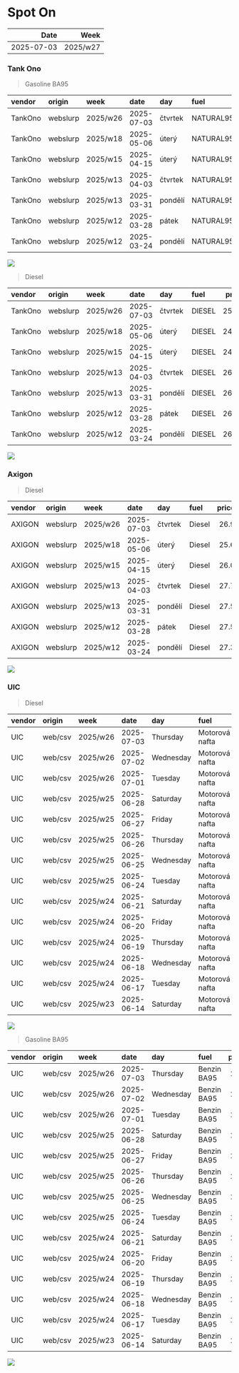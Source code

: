 Spot On
================

|       Date |     Week |
|-----------:|---------:|
| 2025-07-03 | 2025/w27 |

### Tank Ono

> Gasoline BA95

| vendor  | origin   | week     | date       | day     | fuel      | price | PriceVAT |
|:--------|:---------|:---------|:-----------|:--------|:----------|------:|---------:|
| TankOno | webslurp | 2025/w26 | 2025-07-03 | čtvrtek | NATURAL95 | 26.86 |     32.5 |
| TankOno | webslurp | 2025/w18 | 2025-05-06 | úterý   | NATURAL95 | 26.36 |     31.9 |
| TankOno | webslurp | 2025/w15 | 2025-04-15 | úterý   | NATURAL95 | 26.36 |     31.9 |
| TankOno | webslurp | 2025/w13 | 2025-04-03 | čtvrtek | NATURAL95 | 27.19 |     32.9 |
| TankOno | webslurp | 2025/w13 | 2025-03-31 | pondělí | NATURAL95 | 27.19 |     32.9 |
| TankOno | webslurp | 2025/w12 | 2025-03-28 | pátek   | NATURAL95 | 26.86 |     32.5 |
| TankOno | webslurp | 2025/w12 | 2025-03-24 | pondělí | NATURAL95 | 26.86 |     32.5 |

<img src="SpotOn_files/figure-gfm/tono-ba95-1.png" style="display: block; margin: auto auto auto 0;" />

> Diesel

| vendor  | origin   | week     | date       | day     | fuel   | price | PriceVAT |
|:--------|:---------|:---------|:-----------|:--------|:-------|------:|---------:|
| TankOno | webslurp | 2025/w26 | 2025-07-03 | čtvrtek | DIESEL | 25.54 |     30.9 |
| TankOno | webslurp | 2025/w18 | 2025-05-06 | úterý   | DIESEL | 24.71 |     29.9 |
| TankOno | webslurp | 2025/w15 | 2025-04-15 | úterý   | DIESEL | 24.71 |     29.9 |
| TankOno | webslurp | 2025/w13 | 2025-04-03 | čtvrtek | DIESEL | 26.36 |     31.9 |
| TankOno | webslurp | 2025/w13 | 2025-03-31 | pondělí | DIESEL | 26.36 |     31.9 |
| TankOno | webslurp | 2025/w12 | 2025-03-28 | pátek   | DIESEL | 26.36 |     31.9 |
| TankOno | webslurp | 2025/w12 | 2025-03-24 | pondělí | DIESEL | 26.36 |     31.9 |

<img src="SpotOn_files/figure-gfm/tono-diesel-1.png" style="display: block; margin: auto auto auto 0;" />

### Axigon

> Diesel

| vendor | origin   | week     | date       | day     | fuel   | price | PriceVAT |
|:-------|:---------|:---------|:-----------|:--------|:-------|------:|---------:|
| AXIGON | webslurp | 2025/w26 | 2025-07-03 | čtvrtek | Diesel |  26.9 |     32.6 |
| AXIGON | webslurp | 2025/w18 | 2025-05-06 | úterý   | Diesel |  25.6 |     31.0 |
| AXIGON | webslurp | 2025/w15 | 2025-04-15 | úterý   | Diesel |  26.0 |     31.5 |
| AXIGON | webslurp | 2025/w13 | 2025-04-03 | čtvrtek | Diesel |  27.7 |     33.5 |
| AXIGON | webslurp | 2025/w13 | 2025-03-31 | pondělí | Diesel |  27.5 |     33.3 |
| AXIGON | webslurp | 2025/w12 | 2025-03-28 | pátek   | Diesel |  27.5 |     33.3 |
| AXIGON | webslurp | 2025/w12 | 2025-03-24 | pondělí | Diesel |  27.3 |     33.0 |

<img src="SpotOn_files/figure-gfm/axigon-diesel-1.png" style="display: block; margin: auto auto auto 0;" />

### UIC

> Diesel

| vendor | origin  | week     | date       | day       | fuel           | price | priceVAT |
|:-------|:--------|:---------|:-----------|:----------|:---------------|------:|---------:|
| UIC    | web/csv | 2025/w26 | 2025-07-03 | Thursday  | Motorová nafta |  25.6 |     31.0 |
| UIC    | web/csv | 2025/w26 | 2025-07-02 | Wednesday | Motorová nafta |  25.4 |     30.7 |
| UIC    | web/csv | 2025/w26 | 2025-07-01 | Tuesday   | Motorová nafta |  25.3 |     30.6 |
| UIC    | web/csv | 2025/w25 | 2025-06-28 | Saturday  | Motorová nafta |  25.3 |     30.6 |
| UIC    | web/csv | 2025/w25 | 2025-06-27 | Friday    | Motorová nafta |  25.5 |     30.9 |
| UIC    | web/csv | 2025/w25 | 2025-06-26 | Thursday  | Motorová nafta |  25.3 |     30.6 |
| UIC    | web/csv | 2025/w25 | 2025-06-25 | Wednesday | Motorová nafta |  26.3 |     31.8 |
| UIC    | web/csv | 2025/w25 | 2025-06-24 | Tuesday   | Motorová nafta |  26.7 |     32.3 |
| UIC    | web/csv | 2025/w24 | 2025-06-21 | Saturday  | Motorová nafta |  26.5 |     32.1 |
| UIC    | web/csv | 2025/w24 | 2025-06-20 | Friday    | Motorová nafta |  26.4 |     31.9 |
| UIC    | web/csv | 2025/w24 | 2025-06-19 | Thursday  | Motorová nafta |  25.6 |     31.0 |
| UIC    | web/csv | 2025/w24 | 2025-06-18 | Wednesday | Motorová nafta |  25.6 |     31.0 |
| UIC    | web/csv | 2025/w24 | 2025-06-17 | Tuesday   | Motorová nafta |  25.1 |     30.4 |
| UIC    | web/csv | 2025/w23 | 2025-06-14 | Saturday  | Motorová nafta |  24.9 |     30.1 |

<img src="SpotOn_files/figure-gfm/uic-diesel-1.png" style="display: block; margin: auto auto auto 0;" />

> Gasoline BA95

| vendor | origin  | week     | date       | day       | fuel        | price | priceVAT |
|:-------|:--------|:---------|:-----------|:----------|:------------|------:|---------:|
| UIC    | web/csv | 2025/w26 | 2025-07-03 | Thursday  | Benzin BA95 |  26.4 |     31.9 |
| UIC    | web/csv | 2025/w26 | 2025-07-02 | Wednesday | Benzin BA95 |  26.4 |     31.9 |
| UIC    | web/csv | 2025/w26 | 2025-07-01 | Tuesday   | Benzin BA95 |  26.4 |     31.9 |
| UIC    | web/csv | 2025/w25 | 2025-06-28 | Saturday  | Benzin BA95 |  26.5 |     32.1 |
| UIC    | web/csv | 2025/w25 | 2025-06-27 | Friday    | Benzin BA95 |  26.5 |     32.1 |
| UIC    | web/csv | 2025/w25 | 2025-06-26 | Thursday  | Benzin BA95 |  26.5 |     32.1 |
| UIC    | web/csv | 2025/w25 | 2025-06-25 | Wednesday | Benzin BA95 |  27.2 |     32.9 |
| UIC    | web/csv | 2025/w25 | 2025-06-24 | Tuesday   | Benzin BA95 |  27.5 |     33.3 |
| UIC    | web/csv | 2025/w24 | 2025-06-21 | Saturday  | Benzin BA95 |  27.4 |     33.2 |
| UIC    | web/csv | 2025/w24 | 2025-06-20 | Friday    | Benzin BA95 |  27.4 |     33.2 |
| UIC    | web/csv | 2025/w24 | 2025-06-19 | Thursday  | Benzin BA95 |  27.0 |     32.7 |
| UIC    | web/csv | 2025/w24 | 2025-06-18 | Wednesday | Benzin BA95 |  27.0 |     32.7 |
| UIC    | web/csv | 2025/w24 | 2025-06-17 | Tuesday   | Benzin BA95 |  26.9 |     32.5 |
| UIC    | web/csv | 2025/w23 | 2025-06-14 | Saturday  | Benzin BA95 |  26.8 |     32.4 |

<img src="SpotOn_files/figure-gfm/uic-ba95-1.png" style="display: block; margin: auto auto auto 0;" />
